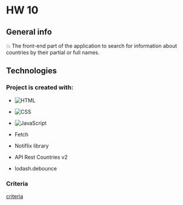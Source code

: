 # HW 10


## General info

:boom: The front-end part of the application to search for information about countries by their partial or full names.


## Technologies


### Project is created with:

- ![HTML](https://img.shields.io/badge/-HTML-05122A?style=flat&logo=HTML5)&nbsp;

- ![CSS](https://img.shields.io/badge/-CSS-05122A?style=flat&logo=CSS3&logoColor=1572B6)&nbsp;
 
- ![JavaScript](https://img.shields.io/badge/-JavaScript-05122A?style=flat&logo=javascript)&nbsp;
- Fetch

- Notiflix library

- API Rest Countries v2

- lodash.debounce

 
### Criteria
[criteria](https://github.com/goitacademy/javascript-homework/blob/main/v2/10/README.en.md )
